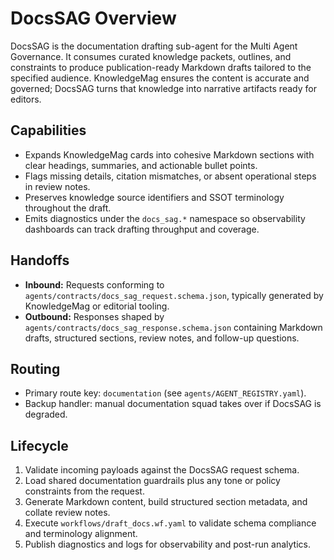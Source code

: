 # DocsSAG Overview

DocsSAG is the documentation drafting sub-agent for the Multi Agent Governance. It consumes curated knowledge packets, outlines, and constraints to produce publication-ready Markdown drafts tailored to the specified audience. KnowledgeMag ensures the content is accurate and governed; DocsSAG turns that knowledge into narrative artifacts ready for editors.

## Capabilities
- Expands KnowledgeMag cards into cohesive Markdown sections with clear headings, summaries, and actionable bullet points.
- Flags missing details, citation mismatches, or absent operational steps in review notes.
- Preserves knowledge source identifiers and SSOT terminology throughout the draft.
- Emits diagnostics under the `docs_sag.*` namespace so observability dashboards can track drafting throughput and coverage.

## Handoffs
- **Inbound:** Requests conforming to `agents/contracts/docs_sag_request.schema.json`, typically generated by KnowledgeMag or editorial tooling.
- **Outbound:** Responses shaped by `agents/contracts/docs_sag_response.schema.json` containing Markdown drafts, structured sections, review notes, and follow-up questions.

## Routing
- Primary route key: `documentation` (see `agents/AGENT_REGISTRY.yaml`).
- Backup handler: manual documentation squad takes over if DocsSAG is degraded.

## Lifecycle
1. Validate incoming payloads against the DocsSAG request schema.
2. Load shared documentation guardrails plus any tone or policy constraints from the request.
3. Generate Markdown content, build structured section metadata, and collate review notes.
4. Execute `workflows/draft_docs.wf.yaml` to validate schema compliance and terminology alignment.
5. Publish diagnostics and logs for observability and post-run analytics.
